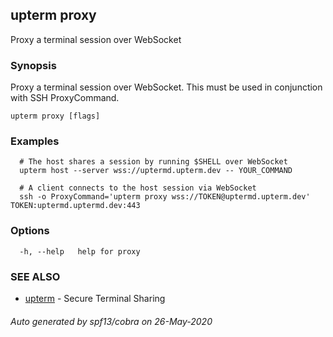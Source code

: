 ## upterm proxy

Proxy a terminal session over WebSocket

### Synopsis

Proxy a terminal session over WebSocket. This must be used in conjunction with SSH ProxyCommand.

```
upterm proxy [flags]
```

### Examples

```
  # The host shares a session by running $SHELL over WebSocket
  upterm host --server wss://uptermd.upterm.dev -- YOUR_COMMAND

  # A client connects to the host session via WebSocket
  ssh -o ProxyCommand='upterm proxy wss://TOKEN@uptermd.upterm.dev' TOKEN:uptermd.uptermd.dev:443
```

### Options

```
  -h, --help   help for proxy
```

### SEE ALSO

* [upterm](upterm.md)	 - Secure Terminal Sharing

###### Auto generated by spf13/cobra on 26-May-2020
